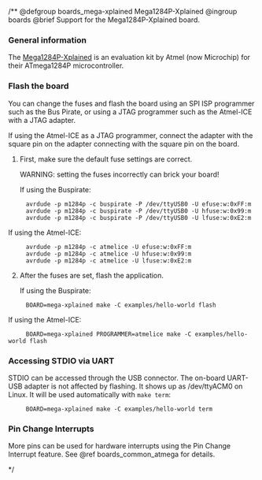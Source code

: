 /**
@defgroup    boards_mega-xplained Mega1284P-Xplained
@ingroup     boards
@brief       Support for the Mega1284P-Xplained board.

### General information

The [Mega1284P-Xplained](http://www.microchip.com/DevelopmentTools/ProductDetails.aspx?PartNO=atmega1284p-xpld)
is an evaluation kit by Atmel (now Microchip) for their ATmega1284P microcontroller.

### Flash the board

You can change the fuses and flash the board using an SPI ISP programmer such
as the Bus Pirate, or using a JTAG programmer such as the Atmel-ICE with a
JTAG adapter.

If using the Atmel-ICE as a JTAG programmer, connect the adapter with the
square pin on the adapter connecting with the square pin on the board.

1. First, make sure the default fuse settings are correct.<br/>

   WARNING: setting the fuses incorrectly can brick your board!

   If using the Buspirate:
```
     avrdude -p m1284p -c buspirate -P /dev/ttyUSB0 -U efuse:w:0xFF:m
     avrdude -p m1284p -c buspirate -P /dev/ttyUSB0 -U hfuse:w:0x99:m
     avrdude -p m1284p -c buspirate -P /dev/ttyUSB0 -U lfuse:w:0xE2:m
```

   If using the Atmel-ICE:
```
     avrdude -p m1284p -c atmelice -U efuse:w:0xFF:m
     avrdude -p m1284p -c atmelice -U hfuse:w:0x99:m
     avrdude -p m1284p -c atmelice -U lfuse:w:0xE2:m
```

2. After the fuses are set, flash the application.

   If using the Buspirate:
```
     BOARD=mega-xplained make -C examples/hello-world flash
```

   If using the Atmel-ICE:
```
     BOARD=mega-xplained PROGRAMMER=atmelice make -C examples/hello-world flash
```

### Accessing STDIO via UART

STDIO can be accessed through the USB connector. The on-board UART-USB
adapter is not affected by flashing. It shows up as /dev/ttyACM0 on Linux.
It will be used automatically with `make term`:
```
     BOARD=mega-xplained make -C examples/hello-world term
```

### Pin Change Interrupts

More pins can be used for hardware interrupts using the Pin Change
Interrupt feature. See @ref boards_common_atmega for details.

 */
